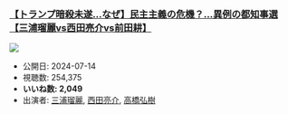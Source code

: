### [【トランプ暗殺未遂…なぜ】民主主義の危機？…異例の都知事選【三浦瑠麗vs西田亮介vs前田耕】](https://www.youtube.com/watch?v=hcAox9Eszf8)
[![](https://img.youtube.com/vi/hcAox9Eszf8/sddefault.jpg)](https://www.youtube.com/watch?v=hcAox9Eszf8)
-   公開日: 2024-07-14
-   視聴数: 254,375
-   **いいね数: 2,049**
-   出演者: [三浦瑠麗](/rehacq_fan/people/三浦瑠麗 "wikilink"), [西田亮介](/rehacq_fan/people/西田亮介 "wikilink"), [高橋弘樹](/rehacq_fan/people/高橋弘樹 "wikilink")
